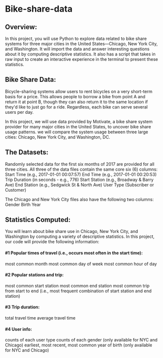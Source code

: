 # Bike-share-data

## Overview:

In this project, you will use Python to explore data related to bike share systems for three major cities in the United States—Chicago, New York City, and Washington.
It will import the data and answer interesting questions about it by computing descriptive statistics.
It also has a script that takes in raw input to create an interactive experience in the terminal to present these statistics.

## Bike Share Data:

Bicycle-sharing systems allow users to rent bicycles on a very short-term basis for a price. 
This allows people to borrow a bike from point A and return it at point B, though they can also return it to the same location if they'd like to just go for a ride. 
Regardless, each bike can serve several users per day.

In this project, we will use data provided by Motivate, a bike share system provider for many major cities in the United States, to uncover bike share usage patterns. 
we will compare the system usage between three large cities: Chicago, New York City, and Washington, DC.

## The Datasets:

Randomly selected data for the first six months of 2017 are provided for all three cities. 
All three of the data files contain the same core six (6) columns:
Start Time (e.g., 2017-01-01 00:07:57)
End Time (e.g., 2017-01-01 00:20:53)
Trip Duration (in seconds - e.g., 776)
Start Station (e.g., Broadway & Barry Ave)
End Station (e.g., Sedgwick St & North Ave)
User Type (Subscriber or Customer)

The Chicago and New York City files also have the following two columns:
Gender
Birth Year

## Statistics Computed:

You will learn about bike share use in Chicago, New York City, and Washington by computing a variety of descriptive statistics. 
In this project, our code will provide the following information:

#### #1 Popular times of travel (i.e., occurs most often in the start time):
most common month
most common day of week
most common hour of day

#### #2 Popular stations and trip:
most common start station
most common end station
most common trip from start to end (i.e., most frequent combination of start station and end station)

#### #3 Trip duration:
total travel time
average travel time

#### #4 User info:
counts of each user type
counts of each gender (only available for NYC and Chicago)
earliest, most recent, most common year of birth (only available for NYC and Chicago)
